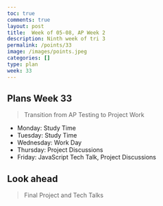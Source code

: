 ```yaml
---
toc: true
comments: true
layout: post
title:  Week of 05-08, AP Week 2
description: Ninth week of tri 3
permalink: /points/33
image: /images/points.jpeg
categories: []
type: plan
week: 33
---
```


## Plans Week 33
> Transition from AP Testing to Project Work
- Monday: Study Time
- Tuesday: Study Time
- Wednesday: Work Day
- Thursday: Project Discussions
- Friday: JavaScript Tech Talk, Project Discussions

## Look ahead
> Final Project and Tech Talks